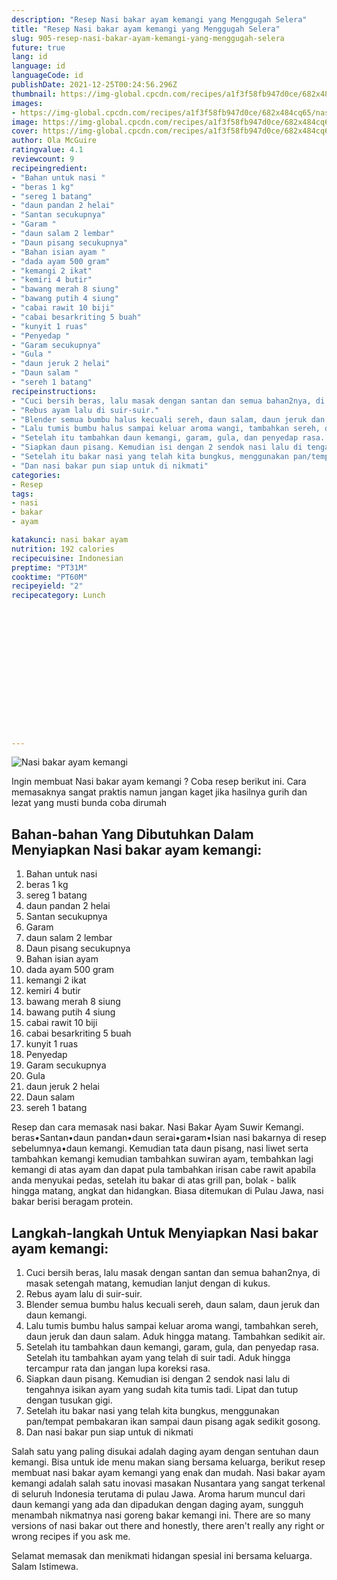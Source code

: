 ```yaml
---
description: "Resep Nasi bakar ayam kemangi yang Menggugah Selera"
title: "Resep Nasi bakar ayam kemangi yang Menggugah Selera"
slug: 905-resep-nasi-bakar-ayam-kemangi-yang-menggugah-selera
future: true
lang: id
language: id
languageCode: id
publishDate: 2021-12-25T00:24:56.296Z 
thumbnail: https://img-global.cpcdn.com/recipes/a1f3f58fb947d0ce/682x484cq65/nasi-bakar-ayam-kemangi-foto-resep-utama.png
images:
- https://img-global.cpcdn.com/recipes/a1f3f58fb947d0ce/682x484cq65/nasi-bakar-ayam-kemangi-foto-resep-utama.png
image: https://img-global.cpcdn.com/recipes/a1f3f58fb947d0ce/682x484cq65/nasi-bakar-ayam-kemangi-foto-resep-utama.png
cover: https://img-global.cpcdn.com/recipes/a1f3f58fb947d0ce/682x484cq65/nasi-bakar-ayam-kemangi-foto-resep-utama.png
author: Ola McGuire
ratingvalue: 4.1
reviewcount: 9
recipeingredient:
- "Bahan untuk nasi "
- "beras 1 kg"
- "sereg 1 batang"
- "daun pandan 2 helai"
- "Santan secukupnya"
- "Garam "
- "daun salam 2 lembar"
- "Daun pisang secukupnya"
- "Bahan isian ayam "
- "dada ayam 500 gram"
- "kemangi 2 ikat"
- "kemiri 4 butir"
- "bawang merah 8 siung"
- "bawang putih 4 siung"
- "cabai rawit 10 biji"
- "cabai besarkriting 5 buah"
- "kunyit 1 ruas"
- "Penyedap "
- "Garam secukupnya"
- "Gula "
- "daun jeruk 2 helai"
- "Daun salam "
- "sereh 1 batang"
recipeinstructions:
- "Cuci bersih beras, lalu masak dengan santan dan semua bahan2nya, di masak setengah matang, kemudian lanjut dengan di kukus."
- "Rebus ayam lalu di suir-suir."
- "Blender semua bumbu halus kecuali sereh, daun salam, daun jeruk dan daun kemangi."
- "Lalu tumis bumbu halus sampai keluar aroma wangi, tambahkan sereh, daun jeruk dan daun salam. Aduk hingga matang. Tambahkan sedikit air."
- "Setelah itu tambahkan daun kemangi, garam, gula, dan penyedap rasa. Setelah itu tambahkan ayam yang telah di suir tadi. Aduk hingga tercampur rata dan jangan lupa koreksi rasa."
- "Siapkan daun pisang. Kemudian isi dengan 2 sendok nasi lalu di tengahnya isikan ayam yang sudah kita tumis tadi. Lipat dan tutup dengan tusukan gigi."
- "Setelah itu bakar nasi yang telah kita bungkus, menggunakan pan/tempat pembakaran ikan sampai daun pisang agak sedikit gosong."
- "Dan nasi bakar pun siap untuk di nikmati"
categories:
- Resep
tags:
- nasi
- bakar
- ayam

katakunci: nasi bakar ayam 
nutrition: 192 calories
recipecuisine: Indonesian
preptime: "PT31M"
cooktime: "PT60M"
recipeyield: "2"
recipecategory: Lunch


     
    
    
    
    
    
    
    
    
    
    
      
    
---
```



![Nasi bakar ayam kemangi](https://img-global.cpcdn.com/recipes/a1f3f58fb947d0ce/682x484cq65/nasi-bakar-ayam-kemangi-foto-resep-utama.png)

Ingin membuat Nasi bakar ayam kemangi ? Coba resep berikut ini. Cara memasaknya sangat praktis namun jangan kaget jika hasilnya gurih dan lezat yang musti bunda coba dirumah

<!--inarticleads1-->

## Bahan-bahan Yang Dibutuhkan Dalam Menyiapkan Nasi bakar ayam kemangi:

1. Bahan untuk nasi 
1. beras 1 kg
1. sereg 1 batang
1. daun pandan 2 helai
1. Santan secukupnya
1. Garam 
1. daun salam 2 lembar
1. Daun pisang secukupnya
1. Bahan isian ayam 
1. dada ayam 500 gram
1. kemangi 2 ikat
1. kemiri 4 butir
1. bawang merah 8 siung
1. bawang putih 4 siung
1. cabai rawit 10 biji
1. cabai besarkriting 5 buah
1. kunyit 1 ruas
1. Penyedap 
1. Garam secukupnya
1. Gula 
1. daun jeruk 2 helai
1. Daun salam 
1. sereh 1 batang

Resep dan cara memasak nasi bakar. Nasi Bakar Ayam Suwir Kemangi. beras•Santan•daun pandan•daun serai•garam•Isian nasi bakarnya di resep sebelumnya•daun kemangi. Kemudian tata daun pisang, nasi liwet serta tambahkan kemangi kemudian tambahkan suwiran ayam, tembahkan lagi kemangi di atas ayam dan dapat pula tambahkan irisan cabe rawit apabila anda menyukai pedas, setelah itu bakar di atas grill pan, bolak - balik hingga matang, angkat dan hidangkan. Biasa ditemukan di Pulau Jawa, nasi bakar berisi beragam protein. 

<!--inarticleads2-->

## Langkah-langkah Untuk Menyiapkan Nasi bakar ayam kemangi:

1. Cuci bersih beras, lalu masak dengan santan dan semua bahan2nya, di masak setengah matang, kemudian lanjut dengan di kukus.
1. Rebus ayam lalu di suir-suir.
1. Blender semua bumbu halus kecuali sereh, daun salam, daun jeruk dan daun kemangi.
1. Lalu tumis bumbu halus sampai keluar aroma wangi, tambahkan sereh, daun jeruk dan daun salam. Aduk hingga matang. Tambahkan sedikit air.
1. Setelah itu tambahkan daun kemangi, garam, gula, dan penyedap rasa. Setelah itu tambahkan ayam yang telah di suir tadi. Aduk hingga tercampur rata dan jangan lupa koreksi rasa.
1. Siapkan daun pisang. Kemudian isi dengan 2 sendok nasi lalu di tengahnya isikan ayam yang sudah kita tumis tadi. Lipat dan tutup dengan tusukan gigi.
1. Setelah itu bakar nasi yang telah kita bungkus, menggunakan pan/tempat pembakaran ikan sampai daun pisang agak sedikit gosong.
1. Dan nasi bakar pun siap untuk di nikmati


Salah satu yang paling disukai adalah daging ayam dengan sentuhan daun kemangi. Bisa untuk ide menu makan siang bersama keluarga, berikut resep membuat nasi bakar ayam kemangi yang enak dan mudah. Nasi bakar ayam kemangi adalah salah satu inovasi masakan Nusantara yang sangat terkenal di seluruh Indonesia terutama di pulau Jawa. Aroma harum muncul dari daun kemangi yang ada dan dipadukan dengan daging ayam, sungguh menambah nikmatnya nasi goreng bakar kemangi ini. There are so many versions of nasi bakar out there and honestly, there aren&#39;t really any right or wrong recipes if you ask me. 

Selamat memasak dan menikmati hidangan spesial ini bersama keluarga. Salam Istimewa.
